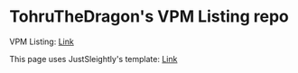 # TohruTheDragon's VPM Listing repo
VPM Listing: [Link](https://fkrisi11.github.io/VPM-Package-Listing/)

This page uses JustSleightly's template: [Link](https://github.com/JustSleightly/VPM-Package-Listing-Template)
